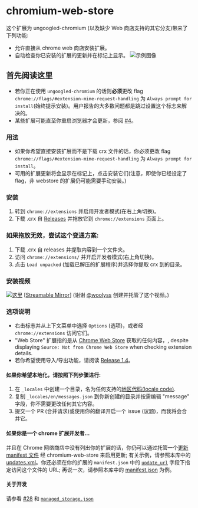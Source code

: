 # chromium-web-store
这个扩展为 ungoogled-chromium (以及缺少 Web 商店支持的其它分支)带来了下列功能:
- 允许直接从 chrome web 商店安装扩展。
- 自动检查你已安装的扩展的更新并在标记上显示。
![示例图像](https://raw.githubusercontent.com/NeverDecaf/chromium-web-store/master/sample2.PNG)

## 首先阅读这里
- 若你正在使用 `ungoogled-chromium` 的话则**必须**更改 flag `chrome://flags/#extension-mime-request-handling` 为 `Always prompt for install`(始终提示安装)。用户报告的大多数问题都是跳过设置这个标志来解决的。
- 某些扩展可能直至你重启浏览器才会更新，参阅 [#4](https://github.com/NeverDecaf/chromium-web-store/issues/4)。

### 用法
- 如果你希望直接安装扩展而不是下载 crx 文件的话，你必须更改 flag `chrome://flags/#extension-mime-request-handling` 为 `Always prompt for install`。
- 可用的扩展更新将会显示在标记上，点击安装它们(注意，即使你已经设定了 flag，非 webstore 的扩展仍可能需要手动安装。)
### 安装
1. 转到 `chrome://extensions` 并启用开发者模式(在右上角切换)。
2. 下载 .crx 自 [Releases](https://github.com/NeverDecaf/chromium-web-store/releases/latest) 并拖放它到 `chrome://extensions` 页面上。

### 如果拖放无效，尝试这个变通方案:
1. 下载 .crx 自 releases 并提取内容到一个文件夹。
2. 访问 `chrome://extensions/` 并开启开发者模式(右上角切换)。
3. 点击 `Load unpacked` (加载已解压的扩展程序)并选择你提取 crx 到的目录。

### 安装视频
[![这里](https://raw.githubusercontent.com/NeverDecaf/chromium-web-store/master/video_thumbnail.png)](https://chromium.woolyss.com/f/video-extension-chromium-web-store.mp4)
[[Streamable Mirror](https://streamable.com/655nn)] (谢谢 [@woolyss](https://github.com/woolyss) 创建并托管了这个视频。)

### 选项说明
- 右击标志并从上下文菜单中选择 `Options` (选项)，或者经 `chrome://extensions` 访问它们。
- "Web Store" 扩展指的是从 [Chrome Web Store](https://chrome.google.com/webstore/category/extensions) 获取的任何内容，, despite displaying `Source: Not from Chrome Web Store` when checking extension details.
- 若你希望使用导入/导出功能，请阅读 [Release 1.4](https://github.com/NeverDecaf/chromium-web-store/releases/tag/v1.4.0)。

#### 如果你希望本地化，请按照下列步骤进行:
1. 在 `_locales` 中创建一个目录，名为任何支持的[地区代码(locale code)](https://developer.chrome.com/webstore/i18n?csw=1#localeTable).
2. 复制 `_locales/en/messages.json` 到你新创建的目录并按需编辑 "message" 字段，你不需要更改任何其它内容。
3. 提交一个 PR (合并请求)或使用你的翻译开启一个 issue (议题)，而我将会合并它。

#### 如果你是一个 chrome 扩展开发者...
并且在 Chrome 网络商店中没有列出你的扩展的话，你仍可以通过托管一个[更新 manifest 文件](https://developer.chrome.com/apps/autoupdate#update_manifest) 经 chromium-web-store 来启用更新; 有关示例，请参照本库中的 [updates.xml](https://github.com/NeverDecaf/chromium-web-store/blob/master/updates.xml)。你还必须在你的扩展的 `manifest.json` 中的 [`update_url`](https://developer.chrome.com/apps/autoupdate#update_url) 字段下指定访问这个文件的 URL; 再说一次，请参照本库中的 [manifest.json](https://github.com/NeverDecaf/chromium-web-store/blob/master/src/manifest.json) 为例。

#### 关于开发
请参看 [#28](https://github.com/NeverDecaf/chromium-web-store/issues/28) 和 [`managed_storage.json`](https://github.com/NeverDecaf/chromium-web-store/blob/master/src/managed_storage.json)
